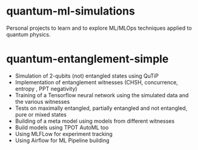 # quantum-ml-simulations

Personal projects to learn and to explore ML/MLOps techniques applied to quantum physics. 

# quantum-entanglement-simple

- Simulation of 2-qubits (not) entangled states using QuTiP
- Implementation of entanglement witnesses (CHSH, concurrence, entropy , PPT negativity)
- Training of a Tensorflow neural network using the simulated data and the various witnesses
- Tests on maximally entangled, partially entangled and not entangled, pure or mixed states
- Building of a meta model using models from different witnesses
- Build models using TPOT AutoML too
- Using MLFLow for experiment tracking
- Using Airflow for ML Pipeline building
